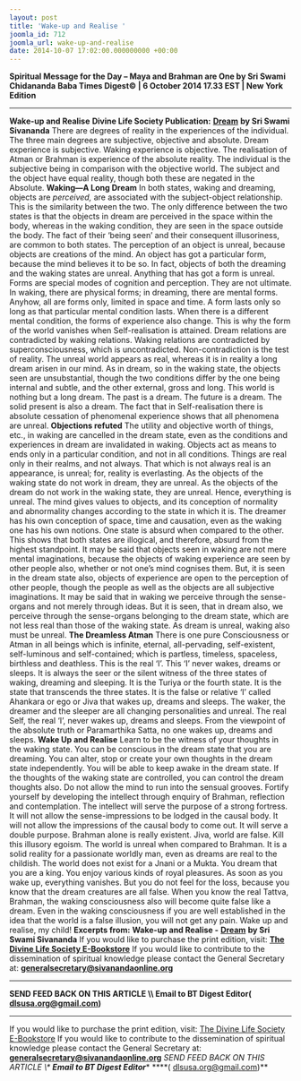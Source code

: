```yaml
---
layout: post
title: 'Wake-up and Realise '
joomla_id: 712
joomla_url: wake-up-and-realise
date: 2014-10-07 17:02:00.000000000 +00:00
---
```

**Spiritual Message for the Day – Maya and Brahman are One by Sri Swami Chidananda**
**Baba Times Digest© | 6 October 2014 17.33 EST | New York Edition**
* * *  
**Wake-up and Realise**
**Divine Life Society Publication:** [**Dream**](http://www.dlshq.org/messages/dream.htm#reality) **by Sri Swami Sivananda**
There are degrees of reality in the experiences of the individual. The three main degrees are subjective, objective and absolute. Dream experience is subjective. Waking experience is objective. The realisation of Atman or Brahman is experience of the absolute reality. The individual is the subjective being in comparison with the objective world. The subject and the object have equal reality, though both these are negated in the Absolute.
**Waking—A Long Dream**
In both states, waking and dreaming, objects are _perceived,_ are associated with the subject-object relationship. This is the similarity between the two. The only difference between the two states is that the objects in dream are perceived in the space within the body, whereas in the waking condition, they are seen in the space outside the body. The fact of their ‘being seen’ and their consequent illusoriness, are common to both states.
The perception of an object is unreal, because objects are creations of the mind. An object has got a particular form, because the mind believes it to be so. In fact, objects of both the dreaming and the waking states are unreal.
Anything that has got a form is unreal. Forms are special modes of cognition and perception. They are not ultimate. In waking, there are physical forms; in dreaming, there are mental forms. Anyhow, all are forms only, limited in space and time. A form lasts only so long as that particular mental condition lasts. When there is a different mental condition, the forms of experience also change. This is why the form of the world vanishes when Self-realisation is attained.
Dream relations are contradicted by waking relations. Waking relations are contradicted by superconsciousness, which is uncontradicted. Non-contradiction is the test of reality.
The unreal world appears as real, whereas it is in reality a long dream arisen in our mind. As in dream, so in the waking state, the objects seen are unsubstantial, though the two conditions differ by the one being internal and subtle, and the other external, gross and long. This world is nothing but a long dream.
The past is a dream. The future is a dream. The solid present is also a dream. The fact that in Self-realisation there is absolute cessation of phenomenal experience shows that all phenomena are unreal.
**Objections refuted**
The utility and objective worth of things, etc., in waking are cancelled in the dream state, even as the conditions and experiences in dream are invalidated in waking. Objects act as means to ends only in a particular condition, and not in all conditions. Things are real only in their realms, and not always. That which is not always real is an appearance, is unreal; for, reality is everlasting. As the objects of the waking state do not work in dream, they are unreal. As the objects of the dream do not work in the waking state, they are unreal. Hence, everything is unreal.
The mind gives values to objects, and its conception of normality and abnormality changes according to the state in which it is. The dreamer has his own conception of space, time and causation, even as the waking one has his own notions. One state is absurd when compared to the other. This shows that both states are illogical, and therefore, absurd from the highest standpoint.
It may be said that objects seen in waking are not mere mental imaginations, because the objects of waking experience are seen by other people also, whether or not one’s mind cognises them. But, it is seen in the dream state also, objects of experience are open to the perception of other people, though the people as well as the objects are all subjective imaginations.
It may be said that in waking we perceive through the sense-organs and not merely through ideas. But it is seen, that in dream also, we perceive through the sense-organs belonging to the dream state, which are not less real than those of the waking state. As dream is unreal, waking also must be unreal.
**The Dreamless Atman**
There is one pure Consciousness or Atman in all beings which is infinite, eternal, all-pervading, self-existent, self-luminous and self-contained; which is partless, timeless, spaceless, birthless and deathless. This is the real ‘I’. This ‘I’ never wakes, dreams or sleeps. It is always the seer or the silent witness of the three states of waking, dreaming and sleeping. It is the Turiya or the fourth state. It is the state that transcends the three states.
It is the false or relative ‘I’ called Ahankara or ego or Jiva that wakes up, dreams and sleeps. The waker, the dreamer and the sleeper are all changing personalities and unreal.
The real Self, the real ‘I’, never wakes up, dreams and sleeps. From the viewpoint of the absolute truth or Paramarthika Satta, no one wakes up, dreams and sleeps.
**Wake Up and Realise**
Learn to be the witness of your thoughts in the waking state. You can be conscious in the dream state that you are dreaming. You can alter, stop or create your own thoughts in the dream state independently. You will be able to keep awake in the dream state. If the thoughts of the waking state are controlled, you can control the dream thoughts also.
Do not allow the mind to run into the sensual grooves. Fortify yourself by developing the intellect through enquiry of Brahman, reflection and contemplation. The intellect will serve the purpose of a strong fortress. It will not allow the sense-impressions to be lodged in the causal body. It will not allow the impressions of the causal body to come out. It will serve a double purpose.
Brahman alone is really existent. Jiva, world are false. Kill this illusory egoism. The world is unreal when compared to Brahman. It is a solid reality for a passionate worldly man, even as dreams are real to the childish. The world does not exist for a Jnani or a Mukta.
You dream that you are a king. You enjoy various kinds of royal pleasures. As soon as you wake up, everything vanishes. But you do not feel for the loss, because you know that the dream creatures are all false. When you know the real Tattva, Brahman, the waking consciousness also will become quite false like a dream. Even in the waking consciousness if you are well established in the idea that the world is a false illusion, you will not get any pain.
Wake up and realise, my child!
**Excerpts from:**  **Wake-up and Realise -** [**Dream**](http://www.dlshq.org/messages/dream.htm#reality) **by Sri Swami Sivananda**
If you would like to purchase the print edition, visit: **[The Divine Life Society E-Bookstore](http://www.dlshq.org/download/download.htm)**
If you would like to contribute to the dissemination of spiritual knowledge please contact the General Secretary at: [](mailto:%20%3Cscript%20type=%27text/javascript%27%3E%20%3C%21--%20var%20prefix%20=%20%27ma%27%20+%20%27il%27%20+%20%27to%27;%20var%20path%20=%20%27hr%27%20+%20%27ef%27%20+%20%27=%27;%20var%20addy57016%20=%20%27generalsecretary%27%20+%20%27@%27;%20addy57016%20=%20addy57016%20+%20%27sivanandaonline%27%20+%20%27.%27%20+%20%27org%27;%20document.write%28%27%3Ca%20%27%20+%20path%20+%20%27%5C%27%27%20+%20prefix%20+%20%27:%27%20+%20addy57016%20+%20%27%5C%27%3E%27%29;%20document.write%28addy57016%29;%20document.write%28%27%3C%5C/a%3E%27%29;%20//--%3E%5Cn%20%3C/script%3E%3Cscript%20type=%27text/javascript%27%3E%20%3C%21--%20document.write%28%27%3Cspan%20style=%5C%27display:%20none;%5C%27%3E%27%29;%20//--%3E%20%3C/script%3EThis%20email%20address%20is%20being%20protected%20from%20spambots.%20You%20need%20JavaScript%20enabled%20to%20view%20it.%20%3Cscript%20type=%27text/javascript%27%3E%20%3C%21--%20document.write%28%27%3C/%27%29;%20document.write%28%27span%3E%27%29;%20//--%3E%20%3C/script%3E?subject=Contribution%20to%20Dissemination%20of%20Spiritual%20Knowledge) **generalsecretary@sivanandaonline.org**
****
**SEND FEED BACK ON THIS ARTICLE \\\ Email to BT Digest Editor[](mailto:%20%3Cscript%20type=%27text/javascript%27%3E%20%3C%21--%20var%20prefix%20=%20%27ma%27%20+%20%27il%27%20+%20%27to%27;%20var%20path%20=%20%27hr%27%20+%20%27ef%27%20+%20%27=%27;%20var%20addy72654%20=%20%27dlsusa.org%27%20+%20%27@%27;%20addy72654%20=%20addy72654%20+%20%27gmail%27%20+%20%27.%27%20+%20%27com%27;%20document.write%28%27%3Ca%20%27%20+%20path%20+%20%27%5C%27%27%20+%20prefix%20+%20%27:%27%20+%20addy72654%20+%20%27%5C%27%3E%27%29;%20document.write%28addy72654%29;%20document.write%28%27%3C%5C/a%3E%27%29;%20//--%3E%5Cn%20%3C/script%3E%3Cscript%20type=%27text/javascript%27%3E%20%3C%21--%20document.write%28%27%3Cspan%20style=%5C%27display:%20none;%5C%27%3E%27%29;%20//--%3E%20%3C/script%3EThis%20email%20address%20is%20being%20protected%20from%20spambots.%20You%20need%20JavaScript%20enabled%20to%20view%20it.%20%3Cscript%20type=%27text/javascript%27%3E%20%3C%21--%20document.write%28%27%3C/%27%29;%20document.write%28%27span%3E%27%29;%20//--%3E%20%3C/script%3E?subject=DLS%20Posts)( [dlsusa.org@gmail.com](mailto:dlsusa.org@gmail.com))**
* * *
  
If you would like to purchase the print edition, visit: [The Divine Life Society E-Bookstore](http://www.dlshq.org/download/download.htm)
If you would like to contribute to the dissemination of spiritual knowledge please contact the General Secretary at: **[generalsecretary@sivanandaonline.org](mailto:generalsecretary@sivanandaonline.org)**
**SEND FEED BACK ON THIS ARTICLE \\\**  **Email to BT Digest Editor**** [](mailto:%20%3Cscript%20type=%27text/javascript%27%3E%20%3C%21--%20var%20prefix%20=%20%27ma%27%20+%20%27il%27%20+%20%27to%27;%20var%20path%20=%20%27hr%27%20+%20%27ef%27%20+%20%27=%27;%20var%20addy72654%20=%20%27dlsusa.org%27%20+%20%27@%27;%20addy72654%20=%20addy72654%20+%20%27gmail%27%20+%20%27.%27%20+%20%27com%27;%20document.write%28%27%3Ca%20%27%20+%20path%20+%20%27%5C%27%27%20+%20prefix%20+%20%27:%27%20+%20addy72654%20+%20%27%5C%27%3E%27%29;%20document.write%28addy72654%29;%20document.write%28%27%3C%5C/a%3E%27%29;%20//--%3E%5Cn%20%3C/script%3E%3Cscript%20type=%27text/javascript%27%3E%20%3C%21--%20document.write%28%27%3Cspan%20style=%5C%27display:%20none;%5C%27%3E%27%29;%20//--%3E%20%3C/script%3EThis%20email%20address%20is%20being%20protected%20from%20spambots.%20You%20need%20JavaScript%20enabled%20to%20view%20it.%20%3Cscript%20type=%27text/javascript%27%3E%20%3C%21--%20document.write%28%27%3C/%27%29;%20document.write%28%27span%3E%27%29;%20//--%3E%20%3C/script%3E?subject=DLS%20Posts)****( [dlsusa.org@gmail.com](mailto:dlsusa.org@gmail.com))**  
